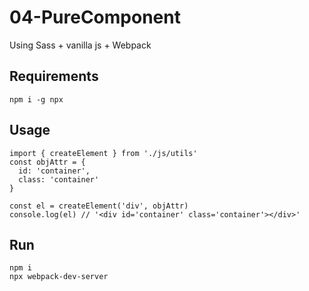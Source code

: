 # 04-PureComponent

Using Sass + vanilla js + Webpack

## Requirements

```
npm i -g npx
```

## Usage

```
import { createElement } from './js/utils'
const objAttr = {
  id: 'container',
  class: 'container'
}

const el = createElement('div', objAttr)
console.log(el) // '<div id='container' class='container'></div>'
```

## Run

```
npm i
npx webpack-dev-server
```